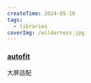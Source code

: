 ```yaml
---
createTime: 2024-05-10
tags:
  - libraries
coverImg: /wilderness.jpg
---
```


### [autofit](https://www.npmjs.com/package/autofit.js)

大屏适配

